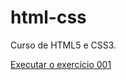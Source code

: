 # html-css
 Curso de HTML5 e CSS3.

<a href="https://olarthur.github.io/html-css/exercicios/ex001/index.html">Executar o exercício 001</a>
